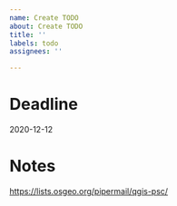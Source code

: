 ```yaml
---
name: Create TODO
about: Create TODO
title: ''
labels: todo
assignees: ''

---
```


Deadline
===========
2020-12-12


Notes
=====
https://lists.osgeo.org/pipermail/qgis-psc/
